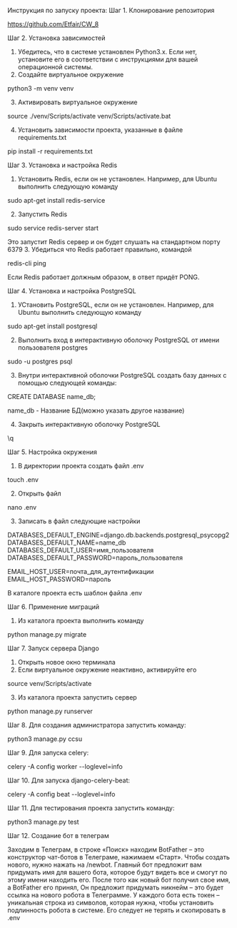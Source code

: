 Инструкция по запуску проекта:
Шаг 1. Клонирование репозитория

https://github.com/Etfair/CW_8 

Шаг 2. Установка зависимостей
1. Убедитесь, что в системе установлен Python3.x. Если нет, установите его в соответствии с инструкциями для вашей операционной системы.
2. Создайте виртуальное окружение

python3 -m venv venv

3. Активировать виртуальное окружение

source ./venv/Scripts/activate
venv/Scripts/activate.bat

4. Установить зависимости проекта, указанные в файле requirements.txt

pip install -r requirements.txt

Шаг 3. Установка и настройка Redis
1. Установить Redis, если он не установлен. Например, для Ubuntu выполнить следующую команду 

sudo apt-get install redis-service

2. Запустить Redis

sudo service redis-server start

Это запустит Redis сервер и он будет слушать на стандартном порту 6379
3. Убедиться что Redis работает правильно, командой

redis-cli ping

Если Redis работает должным образом, в ответ придёт PONG.

Шаг 4. Установка и настройка PostgreSQL
1. УСтановить PostgreSQL, если он не установлен. Например, для Ubuntu выполнить следующую команду

sudo apt-get install postgresql

2. Выполнить вход в интерактивную оболочку PostgreSQL от имени пользователя postgres

sudo -u postgres psql

3. Внутри интерактивной оболочки PostgreSQL создать базу данных с помощью следующей команды:

CREATE DATABASE name_db;

name_db - Название БД(можно указать другое название)

4. Закрыть интерактивную оболочку PostgreSQL

\q

Шаг 5. Настройка окружения
1. В директории проекта создать файл .env

touch .env

2. Открыть файл

nano .env

3. Записать в файл следующие настройки

DATABASES_DEFAULT_ENGINE=django.db.backends.postgresql_psycopg2
DATABASES_DEFAULT_NAME=name_db
DATABASES_DEFAULT_USER=имя_пользователя
DATABASES_DEFAULT_PASSWORD=пароль_пользователя

EMAIL_HOST_USER=почта_для_аутентификации
EMAIL_HOST_PASSWORD=пароль

В каталоге проекта есть шаблон файла .env

Шаг 6. Применение миграций
1. Из каталога проекта выполнить команду

python manage.py migrate

Шаг 7. Запуск сервера Django
1. Открыть новое окно терминала
2. Если виртуальное окружение неактивно, активируйте его

source venv/Scripts/activate

3. Из каталога проекта запустить сервер

python manage.py runserver

Шаг 8. Для создания администратора запустить команду:

python3 manage.py ccsu

Шаг 9. Для запуска celery:

celery -A config worker --loglevel=info

Шаг 10. Для запуска django-celery-beat:

celery -A config beat --loglevel=info

Шаг 11. Для тестирования проекта запустить команду:

python3 manage.py test

Шаг 12. Создание бот в телеграм

Заходим в Телеграм, в строке «Поиск» находим BotFather – это конструктор чат-ботов в Телеграме, нажимаем «Старт».
Чтобы создать нового, нужно нажать на /newbot.
Главный бот предложит вам придумать имя для вашего бота, которое будут видеть все и смогут по этому имени находить его.
После того как новый бот получил свое имя, а BotFather его принял,
Он предложит придумать никнейм – это будет ссылка на нового робота в Телеграмме.
У каждого бота есть токен – уникальная строка из символов, которая нужна, чтобы установить подлинность робота в системе.
Его следует не терять и скопировать в .env
